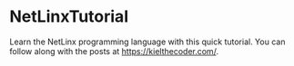 # NetLinxTutorial

Learn the NetLinx programming language with this quick tutorial.  You can follow along with the posts at <https://kielthecoder.com/>.
